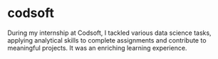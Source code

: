 # codsoft
During my internship at Codsoft, I tackled various data science tasks, applying analytical skills to complete assignments and contribute to meaningful projects. It was an enriching learning experience.
